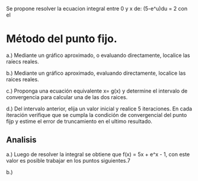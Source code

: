 Se propone resolver la ecuacion integral entre 0 y x de: (5-e^u)du = 2 con el
# Método del punto fijo.

a.) Mediante un gráfico aproximado, o evaluando directamente, localice las raíecs
reales.

b.) Mediante un gráfico aproximado, evaluando directamente, localice las raices 
reales.

c.) Proponga una ecuación equivalente x= g(x) y determine el intervalo de
convergencia para calcular una de las dos raices.

d.) Del intervalo anterior, elija un valor inicial y realice 5 iteraciones. En
cada iteración verifique que se cumpla la condición de convergencial del punto fijp
y estime el error de truncamiento en el ultimo resultado.

## Analisis 


a.) Luego de resolver la integral se obtiene que f(x) = 5x + e^x - 1, con este 
valor es posible trabajar en los puntos siguientes.7

b.)
